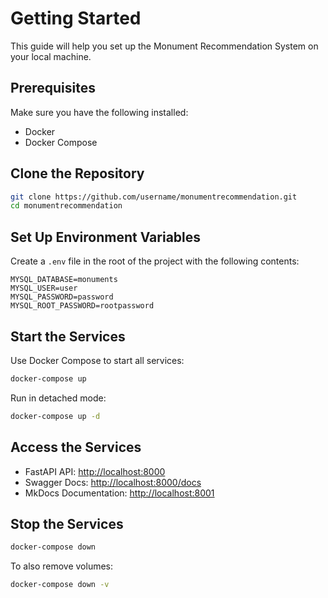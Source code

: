 # Getting Started

This guide will help you set up the Monument Recommendation System on your local machine.

## Prerequisites

Make sure you have the following installed:

* Docker
* Docker Compose

## Clone the Repository

```bash
git clone https://github.com/username/monumentrecommendation.git
cd monumentrecommendation
```

## Set Up Environment Variables

Create a `.env` file in the root of the project with the following contents:

```
MYSQL_DATABASE=monuments
MYSQL_USER=user
MYSQL_PASSWORD=password
MYSQL_ROOT_PASSWORD=rootpassword
```

## Start the Services

Use Docker Compose to start all services:

```bash
docker-compose up
```

Run in detached mode:

```bash
docker-compose up -d
```

## Access the Services

* FastAPI API: [http://localhost:8000](http://localhost:8000)
* Swagger Docs: [http://localhost:8000/docs](http://localhost:8000/docs)
* MkDocs Documentation: [http://localhost:8001](http://localhost:8001)

## Stop the Services

```bash
docker-compose down
```

To also remove volumes:

```bash
docker-compose down -v
```
